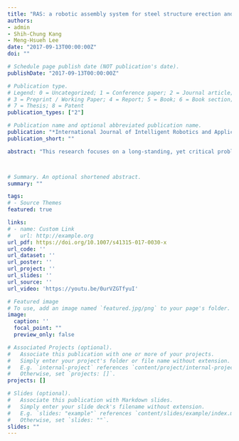 ```yaml
---
title: "RAS: a robotic assembly system for steel structure erection and assembly"
authors:
- admin
- Shih-Chung Kang
- Meng-Hsueh Lee
date: "2017-09-13T00:00:00Z"
doi: ""

# Schedule page publish date (NOT publication's date).
publishDate: "2017-09-13T00:00:00Z"

# Publication type.
# Legend: 0 = Uncategorized; 1 = Conference paper; 2 = Journal article;
# 3 = Preprint / Working Paper; 4 = Report; 5 = Book; 6 = Book section;
# 7 = Thesis; 8 = Patent
publication_types: ["2"]

# Publication name and optional abbreviated publication name.
publication: "*International Journal of Intelligent Robotics and Applications*, 1"
publication_short: ""

abstract: "This research focuses on a long-standing, yet critical problem in the erection of steel structures. In the current state of practice, steel workers must stand on an unfinished structure to assist with the assembly of structural elements manually. They must pull on the wire hanging under the rigging elements to align the bolting holes of the moving and fixed elements. This work is often performed in high places, which can be very risky. Therefore, we have developed a robotic assembly system (RAS) for steel beam erection and assembly to prevent workers from having to work in a high place. The RAS consists of four methods: rotation, alignment, bolting, and unloading. The rotation method involves a flywheel installed on top of the rigging beam, which aims to rotate the beam to the assembly angle. The alignment method includes both vertical and horizontal alignment. The vertical alignment relies on a camera and a marker on the column to align the beam altitude. The horizontal alignment relies on a specially-designed beam, which allows for it to be smoothly guided into the right position. The bolting method is used to connect the beam to a fixed element. We designed an additional guide hole above each bolt hole. The bolt can be inserted in the guide hole and slid to the bolt hole. The unloading method is used to unload the crane cable and the RAS. We use a pin mechanism for the beam-hook connection so it can easily be unplugged by a motor. The system is built in a scaled experimental construction site to validate its feasibility. The results show that the RAS can operate the assembly process without humans working at risky heights, and can complete faster than the traditional method. In conclusion, we have developed a robotics assembly system that can help reduce the frequency of accidental falls during the steel beam assembly process. The RAS adheres to the process of the current erection method and can be broadly introduced to existing construction sites."



# Summary. An optional shortened abstract.
summary: ""

tags:
# - Source Themes
featured: true

links:
# - name: Custom Link
#   url: http://example.org
url_pdf: https://doi.org/10.1007/s41315-017-0030-x
url_code: ''
url_dataset: ''
url_poster: ''
url_project: ''
url_slides: ''
url_source: ''
url_video: 'https://youtu.be/0urVZGTfyuI'

# Featured image
# To use, add an image named `featured.jpg/png` to your page's folder. 
image:
  caption: ''
  focal_point: ""
  preview_only: false

# Associated Projects (optional).
#   Associate this publication with one or more of your projects.
#   Simply enter your project's folder or file name without extension.
#   E.g. `internal-project` references `content/project/internal-project/index.md`.
#   Otherwise, set `projects: []`.
projects: []

# Slides (optional).
#   Associate this publication with Markdown slides.
#   Simply enter your slide deck's filename without extension.
#   E.g. `slides: "example"` references `content/slides/example/index.md`.
#   Otherwise, set `slides: ""`.
slides: ""
---
```


<!-- {{% alert note %}}
Click the *Slides* button above to demo Academic's Markdown slides feature.
{{% /alert %}}

Supplementary notes can be added here, including [code and math](https://sourcethemes.com/academic/docs/writing-markdown-latex/). -->

